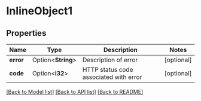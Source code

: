 # InlineObject1

## Properties

Name | Type | Description | Notes
------------ | ------------- | ------------- | -------------
**error** | Option<**String**> | Description of error | [optional]
**code** | Option<**i32**> | HTTP status code associated with error | [optional]

[[Back to Model list]](../README.md#documentation-for-models) [[Back to API list]](../README.md#documentation-for-api-endpoints) [[Back to README]](../README.md)


